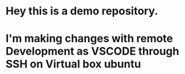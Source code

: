 # Hey this is a demo repository.

# I'm making changes with remote Development as VSCODE through SSH on Virtual box ubuntu